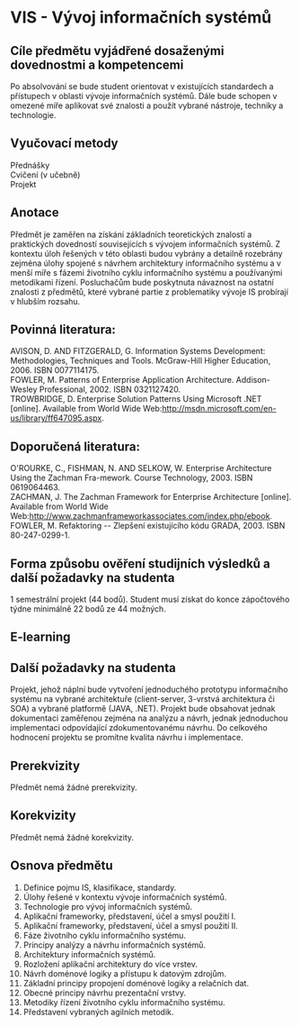 # VIS - Vývoj informačních systémů

## Cíle předmětu vyjádřené dosaženými dovednostmi a kompetencemi
Po absolvování se bude student orientovat v existujících standardech a přístupech v oblasti vývoje informačních systémů. Dále bude schopen v omezené míře aplikovat své znalosti a použít vybrané nástroje, techniky a technologie. 
## Vyučovací metody

Přednášky</br>
Cvičení (v učebně)</br>
Projekt</br>
## Anotace
Předmět je zaměřen na získání základních teoretických znalostí a praktických dovedností souvisejících s vývojem informačních systémů. Z kontextu úloh řešených v této oblasti budou vybrány a detailně rozebrány zejména úlohy spojené s návrhem architektury informačního systému a v menší míře s fázemi životního cyklu informačního systému a používanými metodikami řízení. Posluchačům bude poskytnuta návaznost na ostatní znalosti z předmětů, které vybrané partie z problematiky vývoje IS probírají v hlubším rozsahu.

## Povinná literatura:
AVISON, D. AND FITZGERALD, G. Information Systems Development: Methodologies, Techniques and Tools. McGraw-Hill Higher Education, 2006. ISBN 0077114175.</br>
FOWLER, M. Patterns of Enterprise Application Architecture. Addison-Wesley Professional, 2002. ISBN 0321127420.</br>
TROWBRIDGE, D. Enterprise Solution Patterns Using Microsoft .NET [online]. Available from World Wide Web:<http://msdn.microsoft.com/en-us/library/ff647095.aspx>.</br>
## Doporučená literatura:
O'ROURKE, C., FISHMAN, N. AND SELKOW, W. Enterprise Architecture Using the Zachman Fra-mework. Course Technology, 2003. ISBN 0619064463.</br>
ZACHMAN, J. The Zachman Framework for Enterprise Architecture [online]. Available from World Wide Web:<http://www.zachmanframeworkassociates.com/index.php/ebook>.</br>
FOWLER, M. Refaktoring -- Zlepšení existujícího kódu GRADA, 2003. ISBN 80-247-0299-1.</br>
## Forma způsobu ověření studijních výsledků a další požadavky na studenta
1 semestrální projekt (44 bodů). Student musí získat do konce zápočtového týdne minimálně 22 bodů ze 44 možných. 
## E-learning
## Další požadavky na studenta
Projekt, jehož náplní bude vytvoření jednoduchého prototypu informačního systému na vybrané architektuře (client-server, 3-vrstvá architektura či SOA) a vybrané platformě (JAVA, .NET). Projekt bude obsahovat jednak dokumentaci zaměřenou zejména na analýzu a návrh, jednak jednoduchou implementaci odpovídající zdokumentovanému návrhu. Do celkového hodnocení projektu se promítne kvalita návrhu i implementace.
## Prerekvizity

Předmět nemá žádné prerekvizity.
## Korekvizity

Předmět nemá žádné korekvizity.
## Osnova předmětu
1.	Definice pojmu IS, klasifikace, standardy.
2.	Úlohy řešené v kontextu vývoje informačních systémů.
3.	Technologie pro vývoj informačních systémů.
4.	Aplikační frameworky, představení, účel a smysl použití I.
5.	Aplikační frameworky, představení, účel a smysl použití II.
6.	Fáze životního cyklu informačního systému.
7.	Principy analýzy a návrhu informačních systémů.
8.	Architektury informačních systémů.
9.	Rozložení aplikační architektury do více vrstev.
10.	Návrh doménové logiky a přístupu k datovým zdrojům.
11.	Základní principy propojení doménové logiky a relačních dat.
12.	Obecné principy návrhu prezentační vrstvy.
13.	Metodiky řízení životního cyklu informačního systému.
14.	Představení vybraných agilních metodik.

